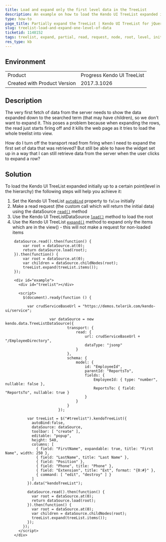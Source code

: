 ```yaml
---
title: Load and expand only the first level data in the TreeList
description: An example on how to load the Kendo UI TreeList expanded initially up to a certain point (level in the hierarchy).
type: how-to
page_title: Partially expand the TreeList | Kendo UI TreeList for jQuery
slug: treelist-load-and-expand-one-level-of-data
ticketid: 1148152
tags: treelist, expand, partial, read, request, node, root, level, initially, load, only
res_type: kb
---
```


## Environment

<table>
	<tr>
		<td>Product</td>
		<td>Progress Kendo UI TreeList</td>
	</tr>
	<tr>
		<td>Created with Product Version</td>
		<td>2017.3.1026</td>
	</tr>
</table>


## Description

The very first fetch of data from the server needs to show the data expanded down to the searched term (that may have children), so we don't want to expand it. This poses a problem because when expanding the rows, the read just starts firing off and it kills the web page as it tries to load the whole treelist into view.

How do I turn off the transport read from firing when I need to expand the first set of data that was retrieved? But still be able to have the widget set up in a way that I can still retrieve data from the server when the user clicks to expand a row?

## Solution

To load the Kendo UI TreeList expanded initially up to a certain point(level in the hierarchy) the following steps will help you achieve it:

1. Set the Kendo UI TreeList [`autoBind`](/api/javascript/ui/treelist/configuration/autobind) property to `false` initially
1. Make a read request (the custom call which will return the initial data) using the dataSource [`read()`](/api/javascript/data/datasource/methods/read) method
1. Use the Kendo UI TreeListDataSource [`load()`](/api/javascript/data/treelistdatasource/methods/load) method to load the root
1. Use the Kendo UI TreeList [`expand()`](/api/javascript/ui/treelist/methods/expand) method to expand only the items which are in the view() - this will not make a request for non-loaded items

```
    dataSource.read().then(function() {
        var root = dataSource.at(0);
        return dataSource.load(root);
    }).then(function() {
        var root = dataSource.at(0);
        var children = dataSource.childNodes(root);
        treeList.expand(treeList.items());
    });
```

```dojo
    <div id="example">
      <div id="treelist"></div>

      <script>
        $(document).ready(function () {

          var crudServiceBaseUrl = "https://demos.telerik.com/kendo-ui/service";

                    var dataSource = new kendo.data.TreeListDataSource({
                            transport: {
                                read: {
                                    url: crudServiceBaseUrl + "/EmployeeDirectory",
                                    dataType: "jsonp"
                                }
                            },
                            schema: {
                                model: {
                                    id: "EmployeeId",
                                    parentId: "ReportsTo",
                                    fields: {
                                        EmployeeId: { type: "number", nullable: false },
                                        ReportsTo: { field: "ReportsTo", nullable: true }
                                    }
                                }
                            }
                        });

          var treeList = $("#treelist").kendoTreeList({
            autoBind:false,
            dataSource: dataSource,
            toolbar: [ "create" ],
            editable: "popup",
            height: 540,
            columns: [
              { field: "FirstName", expandable: true, title: "First Name", width: 250 },
              { field: "LastName", title: "Last Name" },
              { field: "Position" },
              { field: "Phone", title: "Phone" },
              { field: "Extension", title: "Ext", format: "{0:#}" },
              { command: [ "edit", "destroy" ] }
            ]
          }).data("kendoTreeList");

          dataSource.read().then(function() {
            var root = dataSource.at(0);
            return dataSource.load(root);
          }).then(function() {
            var root = dataSource.at(0);
            var children = dataSource.childNodes(root);
           	treeList.expand(treeList.items());
          });
        });
      </script>
    </div>
```
